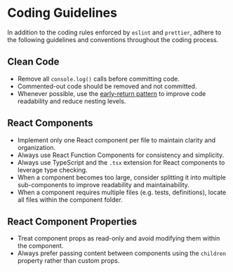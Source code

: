 # Coding Guidelines

In addition to the coding rules enforced by `eslint` and `prettier`, adhere to the following guidelines and conventions
throughout the coding process.

## Clean Code

-   Remove all `console.log()` calls before committing code.
-   Commented-out code should be removed and not committed.
-   Whenever possible, use the
    [early-return pattern](https://gomakethings.com/the-early-return-pattern-in-javascript/#what-is-the-early-return-pattern)
    to improve code readability and reduce nesting levels.

## React Components

-   Implement only one React component per file to maintain clarity and organization.
-   Always use React Function Components for consistency and simplicity.
-   Always use TypeScript and the `.tsx` extension for React components to leverage type checking.
-   When a component becomes too large, consider splitting it into multiple sub-components to improve readability and
    maintainability.
-   When a component requires multiple files (e.g. tests, definitions), locate all files within the component folder.

## React Component Properties

-   Treat component props as read-only and avoid modifying them within the component.
-   Always prefer passing content between components using the `children` property rather than custom props.
